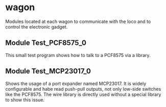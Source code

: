 # wagon
Modules located at each wagon to communicate with the loco and to control the electronic gadget.

## Module Test_PCF8575_0
This small test program shows how to talk to a PCF8575 via a library.


## Module Test_MCP23017_0
Shows the usage of a port expander named MCP23017. 
It is widely configurable and habe read push-pull outputs, not only low-side switches like the PCF8575.
The wire library is directly used without a special library to show this issue.
